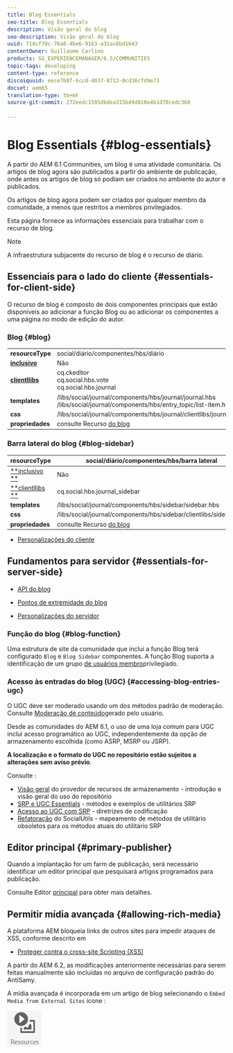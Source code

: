```yaml
---
title: Blog Essentials
seo-title: Blog Essentials
description: Visão geral do blog
seo-description: Visão geral do blog
uuid: 714cf70c-76a0-4be6-9163-a31ac6bd1643
contentOwner: Guillaume Carlino
products: SG_EXPERIENCEMANAGER/6.5/COMMUNITIES
topic-tags: developing
content-type: reference
discoiquuid: eece7b8f-6ccd-4037-8713-0cd36cfd9e73
docset: aem65
translation-type: tm+mt
source-git-commit: 272eedc1585dbdea315b49d010e4b1d78cedc360

---
```



# Blog Essentials {#blog-essentials}

A partir do AEM 6.1 Communities, um blog é uma atividade comunitária. Os artigos de blog agora são publicados a partir do ambiente de publicação, onde antes os artigos de blog só podiam ser criados no ambiente do autor e publicados.

Os artigos de blog agora podem ser criados por qualquer membro da comunidade, a menos que restritos a membros privilegiados.

Esta página fornece as informações essenciais para trabalhar com o recurso de blog.

>[!NOTE]
>
>A infraestrutura subjacente do recurso de blog é o recurso de diário.

## Essenciais para o lado do cliente {#essentials-for-client-side}

O recurso de blog é composto de dois componentes principais que estão disponíveis ao adicionar a função [](/help/communities/functions.md#blog-function) Blog ou ao adicionar os componentes a uma página no modo de edição do autor.

### Blog {#blog}

<table>
 <tbody>
  <tr>
   <td> <strong>resourceType</strong></td>
   <td>social/diário/componentes/hbs/diário</td>
  </tr>
  <tr>
   <td> <a href="/help/communities/scf.md#add-or-include-a-communities-component"><strong>inclusivo</strong></a></td>
   <td>Não</td>
  </tr>
  <tr>
   <td> <a href="/help/communities/clientlibs.md"><strong>clientllibs</strong></a></td>
   <td>cq.ckeditor<br /> cq.social.hbs.vote<br /> cq.social.hbs.journal</td>
  </tr>
  <tr>
   <td> <strong>templates</strong></td>
   <td> /libs/social/journal/components/hbs/journal/journal.hbs<br /> /libs/social/journal/components/hbs/entry_topic/list-item.hbs</td>
  </tr>
  <tr>
   <td> <strong>css</strong></td>
   <td> /libs/social/journal/components/hbs/journal/clientlibs/journal.css</td>
  </tr>
  <tr>
   <td><strong> propriedades</strong></td>
   <td>consulte Recurso <a href="/help/communities/blog-feature.md">do blog</a></td>
  </tr>
 </tbody>
</table>

### Barra lateral do blog {#blog-sidebar}

| **resourceType** | social/diário/componentes/hbs/barra lateral |
|---|---|
| [**inclusivo **](/help/communities/scf.md#add-or-include-a-communities-component) | Não |
| [**clientllibs **](/help/communities/clientlibs.md) | cq.social.hbs.journal_sidebar |
| **templates** | /libs/social/journal/components/hbs/sidebar/sidebar.hbs |
| **css** | /libs/social/journal/components/hbs/sidebar/clientlibs/sidebar.css |
| **propriedades** | consulte Recurso [do blog](/help/communities/blog-feature.md) |

* [Personalizações do cliente](/help/communities/client-customize.md)

## Fundamentos para servidor {#essentials-for-server-side}

* [API do blog](https://helpx.adobe.com/experience-manager/6-5/sites/developing/using/reference-materials/javadoc/com/adobe/cq/social/journal/client/api/package-summary.html)

* [Pontos de extremidade do blog](https://helpx.adobe.com/experience-manager/6-5/sites/developing/using/reference-materials/javadoc/com/adobe/cq/social/journal/client/endpoints/package-summary.html)

* [Personalizações do servidor](/help/communities/server-customize.md)

### Função do blog {#blog-function}

Uma estrutura de site da comunidade que inclui a função [](/help/communities/functions.md#blog-function) Blog terá configurado `Blog` e `Blog Sidebar` componentes. A função Blog suporta a identificação de um grupo [de usuários membro](/help/communities/users.md#privileged-members-group)privilegiado.

### Acesso às entradas do blog (UGC) {#accessing-blog-entries-ugc}

O UGC deve ser moderado usando um dos métodos padrão de moderação.
Consulte [Moderação de conteúdo](/help/communities/moderate-ugc.md)gerado pelo usuário.

Desde as comunidades do AEM 6.1, o uso de uma loja [](/help/communities/working-with-srp.md) comum para UGC inclui acesso programático ao UGC, independentemente da opção de armazenamento escolhida (como ASRP, MSRP ou JSRP).

**A localização e o formato do UGC no repositório estão sujeitos a alterações sem aviso prévio**.

Consulte :

* [Visão geral](/help/communities/srp.md) do provedor de recursos de armazenamento - introdução e visão geral do uso do repositório
* [SRP e UGC Essentials](/help/communities/srp-and-ugc.md) - métodos e exemplos de utilitários SRP
* [Acesso ao UGC com SRP](/help/communities/accessing-ugc-with-srp.md) - diretrizes de codificação
* [Refatoração](/help/communities/socialutils.md) do SocialUtils - mapeamento de métodos de utilitário obsoletos para os métodos atuais do utilitário SRP

## Editor principal {#primary-publisher}

Quando a implantação for um farm de publicação, será necessário identificar um editor principal que pesquisará artigos programados para publicação.

Consulte Editor [principal](/help/communities/deploy-communities.md#primary-publisher) para obter mais detalhes.

## Permitir mídia avançada {#allowing-rich-media}

A plataforma AEM bloqueia links de outros sites para impedir ataques de XSS, conforme descrito em

* [Proteger contra o cross-site Scripting (XSS)](/help/sites-developing/security.md#protect-against-cross-site-scripting-xss)

A partir do AEM 6.2, as modificações anteriormente necessárias para serem feitas manualmente são incluídas no arquivo de configuração padrão do AntiSamy.

A mídia avançada é incorporada em um artigo de blog selecionando o `Embed Media from External Sites` ícone :

![chlimage_1-199](assets/chlimage_1-199.png)

